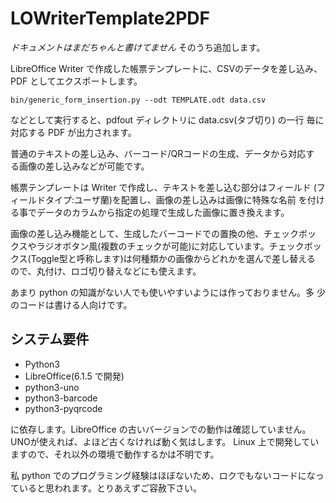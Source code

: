 # LOWriterTemplate2PDF

*ドキュメントはまだちゃんと書けてません*
そのうち追加します。

LibreOffice Writer で作成した帳票テンプレートに、CSVのデータを差し込み、
PDF としてエクスポートします。

`bin/generic_form_insertion.py --odt TEMPLATE.odt data.csv`

などとして実行すると、pdfout ディレクトリに data.csv(タブ切り) の一行
毎に対応する PDF が出力されます。

普通のテキストの差し込み、バーコード/QRコードの生成、データから対応す
る画像の差し込みなどが可能です。

帳票テンプレートは Writer で作成し、テキストを差し込む部分はフィールド
(フィールドタイプ:ユーザ蘭)を配置し、画像の差し込みは画像に特殊な名前
を付ける事でデータのカラムから指定の処理で生成した画像に置き換えます。

画像の差し込み機能として、生成したバーコードでの置換の他、チェックボッ
クスやラジオボタン風(複数のチェックが可能)に対応しています。チェックボッ
クス(Toggle型と呼称します)は何種類かの画像からどれかを選んで差し替える
ので、丸付け、ロゴ切り替えなどにも使えます。

あまり python の知識がない人でも使いやすいようには作っておりません。多
少のコードは書ける人向けです。

## システム要件

  - Python3
  - LibreOffice(6.1.5 で開発)
  - python3-uno
  - python3-barcode
  - python3-pyqrcode

に依存します。LibreOffice の古いバージョンでの動作は確認していません。
UNOが使えれば、よほど古くなければ動く気はします。
Linux 上で開発していますので、それ以外の環境で動作するかは不明です。

私 python でのプログラミング経験はほぼないため、ロクでもないコードになっ
ていると思われます。とりあえずご容赦下さい。

